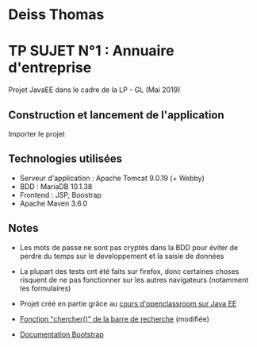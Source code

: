 # Deiss Thomas 
# TP SUJET N°1 : Annuaire d'entreprise
Projet JavaEE dans le cadre de la LP - GL (Mai 2019)
## Construction et lancement de l'application
Importer le projet 

## Technologies utilisées
- Serveur d'application : Apache Tomcat 9.0.19 (+ Webby)
- BDD : MariaDB 10.1.38
- Frontend : JSP, Boostrap
- Apache Maven 3.6.0
## Notes
- Les mots de passe ne sont pas cryptés dans la BDD pour éviter de perdre du temps sur le developpement et la saisie de données

- La plupart des tests ont été faits sur firefox, donc certaines choses risquent de ne pas fonctionner sur les autres navigateurs (notamment les formulaires)

- Projet créé en partie grâce au [cours d'openclassroom sur Java EE]( https://openclassrooms.com/fr/courses/626954-creez-votre-application-web-avec-java-ee )

- [Fonction "chercher()" de la barre de recherche](https://www.w3schools.com/howto/howto_js_filter_table.asp) (modifiée)

- [Documentation Bootstrap](https://getbootstrap.com/docs/4.3/getting-started/introduction/)
